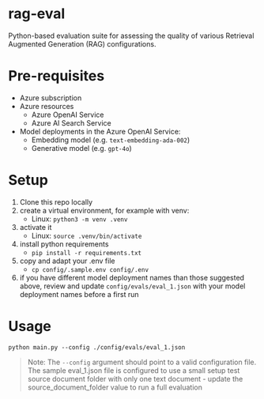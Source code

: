 # rag-eval
Python-based evaluation suite for assessing the quality of various Retrieval Augmented Generation (RAG) configurations.

# Pre-requisites
- Azure subscription
- Azure resources
  - Azure OpenAI Service
  - Azure AI Search Service
- Model deployments in the Azure OpenAI Service:
  - Embedding model (e.g. `text-embedding-ada-002`)
  - Generative model (e.g. `gpt-4o`)

# Setup
1. Clone this repo locally
2. create a virtual environment, for example with venv:
   - Linux: `python3 -m venv .venv`
3. activate it
   - Linux: `source .venv/bin/activate`
4. install python requirements
   - `pip install -r requirements.txt`
5. copy and adapt your .env file
   - `cp config/.sample.env config/.env`
6. if you have different model deployment names than those suggested above, review and update `config/evals/eval_1.json` with your model deployment names before a first run
  
# Usage
```
python main.py --config ./config/evals/eval_1.json
```

> Note: The `--config` argument should point to a valid configuration file. The sample eval_1.json file is configured to use a small setup test source document folder with only one text document - update the source_document_folder value to run a full evaluation